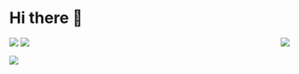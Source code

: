 # Hi there 👋

<!--
**bazijun/bazijun** is a ✨ _special_ ✨ repository because its `README.md` (this file) appears on your GitHub profile.

Here are some ideas to get you started:

- 🔭 I’m currently working on ...
- 🌱 I’m currently learning ...
- 👯 I’m looking to collaborate on ...
- 🤔 I’m looking for help with ...
- 💬 Ask me about ...
- 📫 How to reach me: ...
- 😄 Pronouns: ...
- ⚡ Fun fact: ...
-->

[![](https://img.shields.io/badge/dynamic/json?color=blue&label=%E6%A8%A1%E5%BC%8F-%E6%85%A2%E6%80%9D%E7%BB%B4&query=%24.data.totalSubs&suffix=%20%20%E5%85%B3%E6%B3%A8&url=https%3A%2F%2Fapi.spencerwoo.com%2Fsubstats%2F%3Fsource%3Dgithub%26queryKey%3Dywymoshi)](https://github.com/ywymoshi) [![](https://img.shields.io/badge/dynamic/json?color=orange&label=%E7%9F%A5%E4%B9%8E&query=%24.data.totalSubs&suffix=%20%20%E5%85%B3%E6%B3%A8&url=https%3A%2F%2Fapi.spencerwoo.com%2Fsubstats%2F%3Fsource%3Dzhihu%26queryKey%3Dyan-wen-yao-33)](https://www.zhihu.com/people/yan-wen-yao-33)<img align="right" src="https://github-readme-stats.vercel.app/api?username=ywymoshi&show_icons=true&icon_color=CE1D2D&text_color=718096&bg_color=ffffff&hide_title=true&theme=algolia" />

[![](https://img.shields.io/badge/%E5%8D%9A%E5%AE%A2-yanwenyao.com-green)](https://yanwenyao.com)
